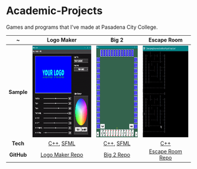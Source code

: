 # Academic-Projects

Games and programs that I've made at Pasadena City College.

~ | Logo Maker | Big 2 | Escape Room 
:-------------------------:|:-------------------------:|:-------------------------:|:-------------------------:
**Sample** | <img src="Samples/logomaker-sample.gif" height='250'/> | <img src="Samples/big2-sample.gif" height='250'/> | <img src="Samples/escaperoom-sample-crop.gif" height='250'/>
**Tech** | [C++](https://www.cplusplus.com/), [SFML](https://www.sfml-dev.org/) | [C++](https://www.cplusplus.com/), [SFML](https://www.sfml-dev.org/) | [C++](https://www.cplusplus.com/)
**GitHub** | [Logo Maker Repo](https://github.com/JonathanCNg/Logo-Maker) | [Big 2 Repo](https://github.com/JonathanCNg/Big-2-Game) | [Escape Room Repo](https://github.com/JonathanCNg/Escape-Room-Game)
